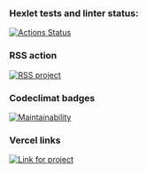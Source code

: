 ### Hexlet tests and linter status:
[![Actions Status](https://github.com/Sverxsro4nik/frontend-project-lvl3/workflows/hexlet-check/badge.svg)](https://github.com/Sverxsro4nik/frontend-project-lvl3/actions)

### RSS action
[![RSS project](https://github.com/Sverxsro4nik/frontend-project-lvl3/actions/workflows/project.yml/badge.svg)](https://github.com/Sverxsro4nik/frontend-project-lvl3/actions/workflows/project.yml)

### Codeclimat badges
[![Maintainability](https://api.codeclimate.com/v1/badges/cd713dfea61bddb807a9/maintainability)](https://codeclimate.com/github/Sverxsro4nik/frontend-project-lvl3/maintainability)

### Vercel links
[![Link for project](frontend-project-lvl3-pi-two.vercel.app)](frontend-project-lvl3-pi-two.vercel.app)